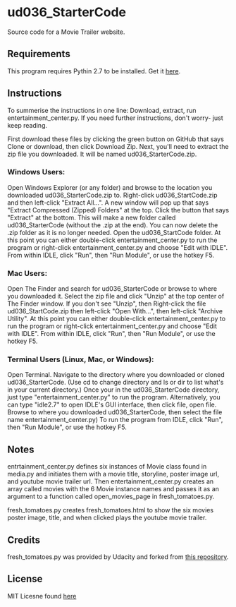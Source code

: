 # ud036_StarterCode
Source code for a Movie Trailer website.

## Requirements
This program requires Pythin 2.7 to be installed. Get it [here](https://www.python.org/downloads/).

## Instructions
To summerise the instructions in one line: Download, extract, run entertainment_center.py.
If you need further instructions, don't worry- just keep reading.

First download these files by clicking the green button on GitHub that says Clone or download, then click Download Zip.
Next, you'll need to extract the zip file you downloaded. It will be named ud036_StarterCode.zip.

  ### Windows Users:
  Open Windows Explorer (or any folder) and browse to the location you downloaded ud036_StarterCode.zip to. 
  Right-click ud036_StartCode.zip and then left-click "Extract All...".
  A new window will pop up that says "Extract Compressed (Zipped) Folders" at the top. 
  Click the button that says "Extract" at the bottom.
  This will make a new folder called ud036_StarterCode (without the .zip at the end).
  You can now delete the .zip folder as it is no longer needed.
  Open the ud036_StartCode folder.
  At this point you can either double-click entertainment_center.py to run the program or 
  right-click entertainment_center.py and choose "Edit with IDLE".
  From within IDLE, click "Run", then "Run Module", or use the hotkey F5.
  
  ### Mac Users:
  Open The Finder and search for ud036_StarterCode or browse to where you downloaded it.
  Select the zip file and click "Unzip" at the top center of The Finder window. If you don't see "Unzip", then
  Right-click the file ud036_StartCode.zip then left-click "Open With...", then left-click "Archive Utility".
  At this point you can either double-click entertainment_center.py to run the program or 
  right-click entertainment_center.py and choose "Edit with IDLE".
  From within IDLE, click "Run", then "Run Module", or use the hotkey F5.
  
  ### Terminal Users (Linux, Mac, or Windows):
  Open Terminal.
  Navigate to the directory where you downloaded or cloned ud036_StarterCode.
  (Use cd to change directory and ls or dir to list what's in your current directory.)
  Once your in the ud036_StarterCode directory, just type "entertainment_center.py" to run the program.
  Alternatively, you can type "idle2.7" to open IDLE's GUI interface, then click file, open file.
  Browse to where you downloaded ud036_StarterCode, then select the file name entertainment_center.py)
  To run the program from IDLE, click "Run", then "Run Module", or use the hotkey F5.
  
## Notes
entrtainment_center.py defines six instances of Movie class found in media.py and initiates them with a movie title, storyline, poster image url, and youtube movie trailer url. Then entertainment_center.py creates an array called movies with the 6 Movie instance names and passes it as an argument to a function called open_movies_page in fresh_tomatoes.py. 

fresh_tomatoes.py creates fresh_tomatoes.html to show the six movies poster image, title, and when clicked plays the youtube movie trailer.

## Credits
fresh_tomatoes.py was provided by Udacity and forked from [this repository](https://github.com/Udacity/ud036_StarterCode).

## License
MIT Licesne found [here](LICENSE.md)
